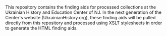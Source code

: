 This repository contains the finding aids for processed collections at the Ukrainian History and Education Center of NJ. In the next generation of the Center's website (UkrainianHistory.org), these finding aids will be pulled directly from this repository and processed using XSLT stylesheets in order to generate the HTML finding aids.